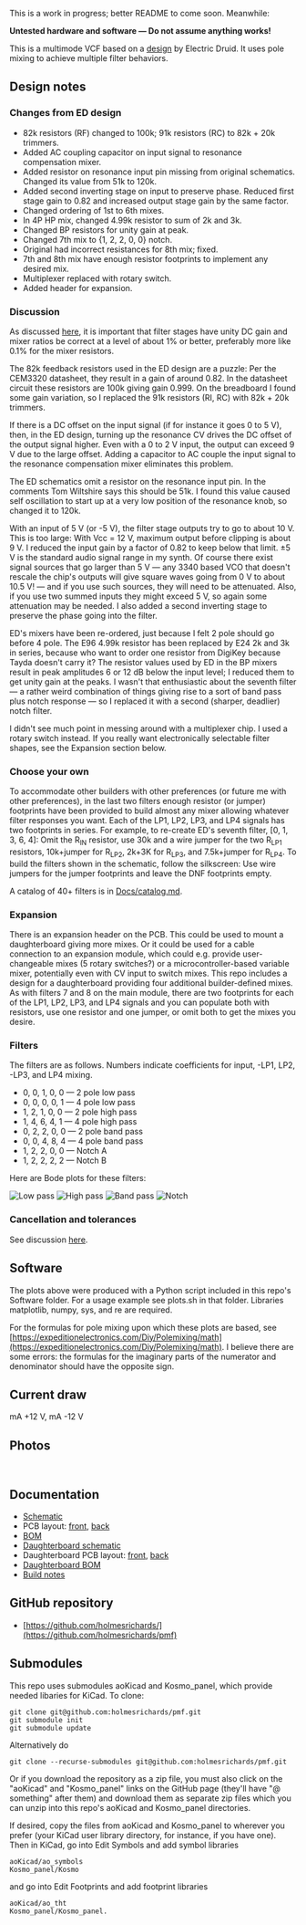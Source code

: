This is a work in progress; better README to come soon. Meanwhile:

**Untested hardware and software — Do not assume anything works!**

This is a multimode VCF based on a [design](https://electricdruid.net/multimode-filters-part-2-pole-mixing-filters) by Electric Druid. It uses pole mixing to achieve multiple filter behaviors.

## Design notes

### Changes from ED design

* 82k resistors (RF) changed to 100k; 91k resistors (RC) to 82k + 20k trimmers.
* Added AC coupling capacitor on input signal to resonance compensation mixer.
* Added resistor on resonance input pin missing from original schematics. Changed its value from 51k to 120k.
* Added second inverting stage on input to preserve phase. Reduced first stage gain to 0.82 and increased output stage gain by the same factor.
* Changed ordering of 1st to 6th mixes.
* In 4P HP mix, changed 4.99k resistor to sum of 2k and 3k.
* Changed BP resistors for unity gain at peak.
* Changed 7th mix to {1, 2, 2, 0, 0} notch.
* Original had incorrect resistances for 8th mix; fixed.
* 7th and 8th mix have enough resistor footprints to implement any desired mix.
* Multiplexer replaced with rotary switch.
* Added header for expansion.

### Discussion

As discussed [here](Docs/tolerances.md), it is important that filter stages have unity DC gain and mixer ratios be correct at a level of about 1% or better, preferably more like 0.1% for the mixer resistors.

The 82k feedback resistors used in the ED design are a puzzle: Per the CEM3320 datasheet, they result in a gain of around 0.82. In the datasheet circuit these resistors are 100k giving gain 0.999. On the breadboard I found some gain variation, so I replaced the 91k resistors (RI, RC) with 82k + 20k trimmers.

If there is a DC offset on the input signal (if for instance it goes 0 to 5 V), then, in the ED design, turning up the resonance CV drives the DC offset of the output signal higher. Even with a 0 to 2 V input, the output can exceed 9 V due to the large offset. Adding a capacitor to AC couple the input signal to the resonance compensation mixer eliminates this problem.

The ED schematics omit a resistor on the resonance input pin. In the comments Tom Wiltshire says this should be 51k. I found this value caused self oscillation to start up at a very low position of the resonance knob, so changed it to 120k.

With an input of 5 V (or -5 V), the filter stage outputs try to go to about 10 V. This is too large: With Vcc = 12 V, maximum output before clipping is about 9 V. I reduced the input gain by a factor of 0.82 to keep below that limit. ±5 V is the standard audio signal range in my synth. Of course there exist signal sources that go larger than 5 V — any 3340 based VCO that doesn't rescale the chip's outputs will give square waves going from 0 V to about 10.5 V! — and if you use such sources, they will need to be attenuated. Also, if you use two summed inputs they might exceed 5 V, so again some attenuation may be needed. I also added a second inverting stage to preserve the phase going into the filter.

ED's mixers have been re-ordered, just because I felt 2 pole should go before 4 pole. The E96 4.99k resistor has been replaced by E24 2k and 3k in series, because who want to order one resistor from DigiKey because Tayda doesn't carry it? The resistor values used by ED in the BP mixers result in peak amplitudes 6 or 12 dB below the input level; I reduced them to get unity gain at the peaks. I wasn't that enthusiastic about the seventh filter — a rather weird combination of things giving rise to a sort of band pass plus notch response — so I replaced it with a second (sharper, deadlier) notch filter.

I didn't see much point in messing around with a multiplexer chip. I used a rotary switch instead. If you really want electronically selectable filter shapes, see the Expansion section below.

### Choose your own

To accommodate other builders with other preferences (or future me with other preferences), in the last two filters enough resistor (or jumper) footprints have been provided to build almost any mixer allowing whatever filter responses you want. Each of the LP1, LP2, LP3, and LP4 signals has two footprints in series. For example, to re-create ED's seventh filter, [0, 1, 3, 6, 4]: Omit the R<sub>IN</sub> resistor, use 30k and a wire jumper for the two R<sub>LP1</sub> resistors, 10k+jumper for R<sub>LP2</sub>, 2k+3K for R<sub>LP3</sub>, and 7.5k+jumper for R<sub>LP4</sub>. To build the filters shown in the schematic, follow the silkscreen: Use wire jumpers for the jumper footprints and leave the DNF footprints empty.

A catalog of 40+ filters is in [Docs/catalog.md](Docs/catalog.md).

### Expansion

There is an expansion header on the PCB. This could be used to mount a daughterboard giving more mixes. Or it could be used for a cable connection to an expansion module, which could e.g. provide user-changeable mixes (5 rotary switches?) or a microcontroller-based variable mixer, potentially even with CV input to switch mixes. This repo includes a design for a daughterboard providing four additional builder-defined mixes. As with filters 7 and 8 on the main module, there are two footprints for each of the LP1, LP2, LP3, and LP4 signals and you can populate both with resistors, use one resistor and one jumper, or omit both to get the mixes you desire.

### Filters

The filters are as follows. Numbers indicate coefficients for input, -LP1, LP2, -LP3, and LP4 mixing.

* 0, 0, 1, 0, 0 — 2 pole low pass
* 0, 0, 0, 0, 1 — 4 pole low pass
* 1, 2, 1, 0, 0 — 2 pole high pass
* 1, 4, 6, 4, 1 — 4 pole high pass
* 0, 2, 2, 0, 0 — 2 pole band pass
* 0, 0, 4, 8, 4 — 4 pole band pass
* 1, 2, 2, 0, 0 — Notch A
* 1, 2, 2, 2, 2 — Notch B

Here are Bode plots for these filters:

![Low pass](Images/Figure_1.png)
![High pass](Images/Figure_2.png)
![Band pass](Images/Figure_3.png)
![Notch](Images/Figure_4.png)

### Cancellation and tolerances

See discussion [here](Docs/tolerances.md).

## Software

The plots above were produced with a Python script included in this repo's Software folder. For a usage example see plots.sh in that folder. Libraries matplotlib, numpy, sys, and re are required. 

For the formulas for pole mixing upon which these plots are based, see [https://expeditionelectronics.com/Diy/Polemixing/math](https://expeditionelectronics.com/Diy/Polemixing/math). I believe there are some errors: the formulas for the imaginary parts of the numerator and denominator should have the opposite sign.

## Current draw
 mA +12 V,  mA -12 V


## Photos

![]()

![]()

## Documentation

* [Schematic](Docs/pmf.pdf)
* PCB layout: [front](Docs/pmf_layout_front.pdf), [back](Docs/pmf_layout_back.pdf)
* [BOM](Docs/pmf_bom.md)
* [Daughterboard schematic](Docs/pmf_daughter.pdf)
* Daughterboard PCB layout: [front](Docs/pmf_daughter_layout_front.pdf), [back](Docs/pmf_daughter_layout_back.pdf)
* [Daughterboard BOM](Docs/pmf_daughter_bom.md)
* [Build notes](Docs/build.md)

## GitHub repository

* [https://github.com/holmesrichards/](https://github.com/holmesrichards/pmf)

## Submodules

This repo uses submodules aoKicad and Kosmo_panel, which provide needed libaries for KiCad. To clone:

```
git clone git@github.com:holmesrichards/pmf.git
git submodule init
git submodule update
```


Alternatively do

```
git clone --recurse-submodules git@github.com:holmesrichards/pmf.git
```

Or if you download the repository as a zip file, you must also click on the "aoKicad" and "Kosmo\_panel" links on the GitHub page (they'll have "@ something" after them) and download them as separate zip files which you can unzip into this repo's aoKicad and Kosmo\_panel directories.

If desired, copy the files from aoKicad and Kosmo\_panel to wherever you prefer (your KiCad user library directory, for instance, if you have one). Then in KiCad, go into Edit Symbols and add symbol libraries

```
aoKicad/ao_symbols
Kosmo_panel/Kosmo
```
and go into Edit Footprints and add footprint libraries
```
aoKicad/ao_tht
Kosmo_panel/Kosmo_panel.
```
